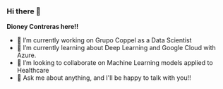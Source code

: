 ### Hi there 👋

**Dioney Contreras here!!**

- 🔭 I’m currently working on Grupo Coppel as a Data Scientist
- 🌱 I’m currently learning about Deep Learning and Google Cloud with Azure.
- 👯 I’m looking to collaborate on Machine Learning models applied to Healthcare
- 💬 Ask me about anything, and I'll be happy to talk with you!!

